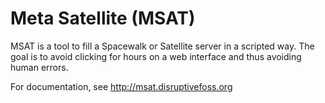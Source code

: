 Meta Satellite (MSAT)
=====================

MSAT is a tool to fill a Spacewalk or Satellite server in a scripted way. The goal is to avoid clicking for hours on a web interface and thus avoiding human errors.

For documentation, see http://msat.disruptivefoss.org
